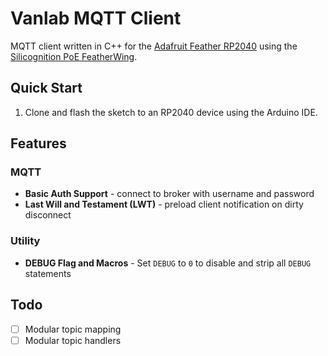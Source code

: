 # Vanlab MQTT Client

MQTT client written in C++ for the [Adafruit Feather RP2040](https://www.adafruit.com/product/4884) using the [Silicognition PoE FeatherWing](https://silicognition.com/Products/poe-featherwing/).

## Quick Start

1. Clone and flash the sketch to an RP2040 device using the Arduino IDE.

## Features

### MQTT
- __Basic Auth Support__ - connect to broker with username and password
- __Last Will and Testament (LWT)__ - preload client notification on dirty disconnect

### Utility
- __DEBUG Flag and Macros__ - Set `DEBUG` to `0` to disable and strip all `DEBUG` statements

## Todo

- [ ] Modular topic mapping
- [ ] Modular topic handlers
